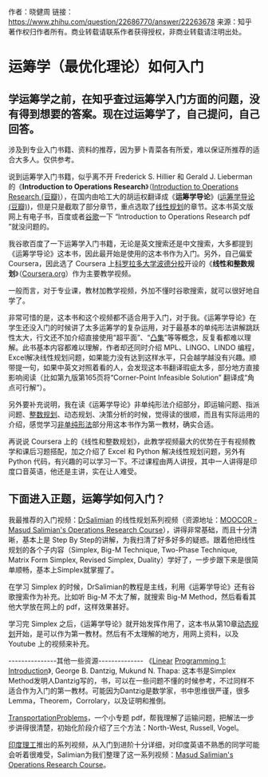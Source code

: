 作者：晓健周
链接：https://www.zhihu.com/question/22686770/answer/22263678
来源：知乎
著作权归作者所有。商业转载请联系作者获得授权，非商业转载请注明出处。



# 运筹学（最优化理论）如何入门

## 学运筹学之前，在知乎查过运筹学入门方面的问题，没有得到想要的答案。现在过运筹学了，自己提问，自己回答。

涉及到专业入门书籍、资料的推荐，因为萝卜青菜各有所爱，难以保证所推荐的适合大多人。仅供参考。

说到运筹学入门书籍，似乎离不开 Frederick
S. Hillier 和 Gerald J. Lieberman 的《**Introduction to Operations Research**》（[Introduction to Operations Research (豆瓣)](https://link.zhihu.com/?target=http%3A//book.douban.com/subject/2250362/)），在国内由哈工大的胡运权翻译成《**运筹学导论**》([运筹学导论 (豆瓣)](https://link.zhihu.com/?target=http%3A//book.douban.com/subject/2253276/))，但是只是截取了部分章节，重点选取了[线性规划](https://www.zhihu.com/search?q=线性规划&search_source=Entity&hybrid_search_source=Entity&hybrid_search_extra={"sourceType"%3A"answer"%2C"sourceId"%3A22263678})的章节。这本书英文版网上有电子书，百度或者[谷歌](https://www.zhihu.com/search?q=谷歌&search_source=Entity&hybrid_search_source=Entity&hybrid_search_extra={"sourceType"%3A"answer"%2C"sourceId"%3A22263678})一下 “Introduction to Operations Research pdf ”就没问题的。

我谷歌百度了一下运筹学入门书籍，无论是英文搜索还是中文搜索，大多都提到《运筹学导论》这本书，因此最开始是使用的这本书作为入门。另外，自己偏爱 Coursera，因此选了 Coursera 上[科罗拉多大学波德分校](https://www.zhihu.com/search?q=科罗拉多大学波德分校&search_source=Entity&hybrid_search_source=Entity&hybrid_search_extra={"sourceType"%3A"answer"%2C"sourceId"%3A22263678})开设的《**线性和整数规划**》（[Coursera.org](https://link.zhihu.com/?target=https%3A//www.coursera.org/course/linearprogramming)）作为主要教学视频。

一般而言，对于专业课，教材加教学视频，外加不懂时谷歌搜索，就可以很好地自学了。

非常可惜的是，这本书和这个视频都不适合用于入门，对于我。《运筹学导论》在学生还没入门的时候讲了太多运筹学的复杂运用，对于最基本的单纯形法讲解跳跃性太大，行文还不加介绍直接使用“超平面”、“[凸集](https://www.zhihu.com/search?q=凸集&search_source=Entity&hybrid_search_source=Entity&hybrid_search_extra={"sourceType"%3A"answer"%2C"sourceId"%3A22263678})”等等概念，反复看都难以理解。此书基本内容都难以理解，作者却还同时介绍 MPL、LINGO、LINDO 编程，Excel解决线性规划问题，如果能力没有达到这样水平，只会越学越没有兴趣。顺带提一句，如果中英文对照着看的人，会发现这本书翻译瑕疵太多，部分地方直接影响阅读（比如第九版第165页将“Corner-Point Infeasible Solution” 翻译成“角点可行解”）。

另外要补充说明，我在读《运筹学导论》非单纯形法介绍部分，即运输问题、指派问题、[整数规划](https://www.zhihu.com/search?q=整数规划&search_source=Entity&hybrid_search_source=Entity&hybrid_search_extra={"sourceType"%3A"answer"%2C"sourceId"%3A22263678})、动态规划、决策分析的时候，觉得读的很顺，而且有实际运用的介绍，感觉学习[非单纯形法](https://www.zhihu.com/search?q=非单纯形法&search_source=Entity&hybrid_search_source=Entity&hybrid_search_extra={"sourceType"%3A"answer"%2C"sourceId"%3A22263678})部分用这本书作为第一教材，确实合适。

再说说 Coursera 上的《线性和整数规划》，此教学视频最大的优势在于有视频教学和课后习题搭配，加之介绍了 Excel 和 Python 解决线性规划问题，另外有 Python 代码，有兴趣的可以学习一下。不过课程由两人讲授，其中一人讲得是印度口音英语，他还是主讲，实在让人难受。

## **下面进入正题，运筹学如何入门？**

我最推荐的入门视频：[DrSalimian](https://link.zhihu.com/?target=http%3A//www.youtube.com/user/DrSalimian/videos%3Fsort%3Ddd%26view%3D46%26tag_id%3DUC8L2asKJn-kNwBHVllQCs5A.3.operations-research%26shelf_id%3D3) 的线性规划系列视频（资源地址：[MOOCOR - Masud Salimian's Operations Research Course](https://link.zhihu.com/?target=https%3A//www.youtube.com/playlist%3Flist%3DPLUm0dA6802wao5iSrkhnMDSLGu5bg_FtM)），讲得非常基础，而且十分清晰，基本上是 Step By Step的讲解，为我扫清了好多好多的疑惑。跟着他把线性规划的各个子内容（Simplex, Big-M Technique, Two-Phase Technique, Matrix Form Simplex, Revised Simplex, Duality）学好了，一步步跟下来是很简单顺畅，基本上Simplex就掌握了。

在学习 Simplex 的时候，DrSalimian的教程是主线，利用《运筹学导论》还有谷歌搜索作为补充。比如听 Big-M 不太了解，就搜索 Big-M Method，然后看看其他大学放在网上的 pdf，这样效果甚好。

学习完 Simplex 之后，《运筹学导论》就开始发挥作用了，这本书从第10章[动态规划](https://www.zhihu.com/search?q=动态规划&search_source=Entity&hybrid_search_source=Entity&hybrid_search_extra={"sourceType"%3A"answer"%2C"sourceId"%3A22263678})开始，是可以作为第一教材。然后有不太理解的地方，用网上资料，以及 Youtube 上的视频来补充。

---------------其他一些资源--------------
《[Linear](https://link.zhihu.com/?target=http%3A//carlossicoli.free.fr/D/Dantzig_G.%2C_Thapa_M.-Linear_programming._Vol.1._Introduction(Springer%2C1997)(474s)_MOc_.pdf)
[Programming 1: Introduction](https://link.zhihu.com/?target=http%3A//carlossicoli.free.fr/D/Dantzig_G.%2C_Thapa_M.-Linear_programming._Vol.1._Introduction(Springer%2C1997)(474s)_MOc_.pdf)》, George B. Dantzig, Mukund N. Thapa: 这本书是Simplex Method发明人Dantzig写的，书，可以在一些问题不懂的时候参考，不过同样不适合作为入门的第一教材。可能因为Dantzig是数学家，书中思维很严谨，很多Lemma，Theorem，Corrolary，以及证明和推倒。

[TransportationProblems](https://link.zhihu.com/?target=http%3A//ocw.nctu.edu.tw/course/operation_research/or_lecturenotes/orchap8.pdf)，一个小专题 pdf，帮我理解了运输问题，把解法一步步讲得很清楚，初始化阶段介绍了三个方法：North-West, Russell, Vogel。

[印度理工](https://www.zhihu.com/search?q=印度理工&search_source=Entity&hybrid_search_source=Entity&hybrid_search_extra={"sourceType"%3A"answer"%2C"sourceId"%3A22263678})推出的系列视频，从入门到进阶十分详细，对印度英语不熟悉的同学可能会听着很难受，Salimian为我们整理了这一系列视频：[Masud Salimian's Operations Research Course](https://link.zhihu.com/?target=http%3A//salimian.webersedu.com/courses/OR/OR_videos_YouTube.html)。